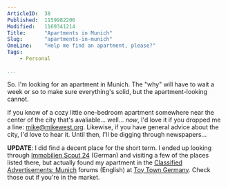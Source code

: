 ```yaml
---
ArticleID:  38
Published:  1159982206
Modified:   1169341214
Title:      "Apartments in Munich"
Slug:       "apartments-in-munich"
OneLine:    "Help me find an apartment, please?"
Tags:       
    - Personal

...
```

So.  I'm looking for an apartment in Munich.  The "why" will have to wait a week or so to make sure everything's solid, but the apartment-looking cannot.

If you know of a cozy little one-bedroom apartment somewhere near the center of the city that's avaliable... well... _now_, I'd love it if you dropped me a line: <mike@mikewest.org>.  Likewise, if you have general advice about the city, I'd love to hear it.  Until then, I'll be digging through newspapers...

__UPDATE__: I did find a decent place for the short term.  I ended up looking through [Immobilien Scout 24][scout] (German) and visiting a few of the places listed there, but actually found my apartment in the [Classified Advertisements: Munich][ad] forums (English) at [Toy Town Germany][toy].  Check those out if you're in the market.

[scout]: http://www.immobilienscout24.de/
[ad]: http://www.toytowngermany.com/forum/index.php?showforum=25
[toy]: http://toytowngermany.com/